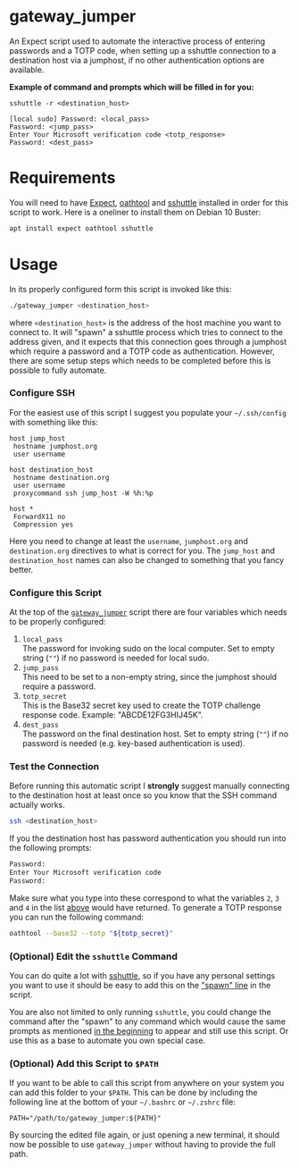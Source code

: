 # gateway_jumper

An Expect script used to automate the interactive process of entering
passwords and a TOTP code, when setting up a sshuttle connection to a
destination host via a jumphost, if no other authentication options are
available.

**Example of command and prompts which will be filled in for you:**

```
sshuttle -r <destination_host>

[local sudo] Password: <local_pass>
Password: <jump_pass>
Enter Your Microsoft verification code <totp_response>
Password: <dest_pass>
```



# Requirements

You will need to have [Expect][1], [oathtool][2] and [sshuttle][3] installed in
order for this script to work. Here is a oneliner to install them on Debian 10
Buster:

```bash
apt install expect oathtool sshuttle
```



# Usage

In its properly configured form this script is invoked like this:

```bash
./gateway_jumper <destination_host>
```

where `<destination_host>` is the address of the host machine you want to
connect to. It will "spawn" a sshuttle process which tries to connect to the
address given, and it expects that this connection goes through a jumphost which
require a password and a TOTP code as authentication. However, there are some
setup steps which needs to be completed before this is possible to fully
automate.

### Configure SSH
For the easiest use of this script I suggest you populate your `~/.ssh/config`
with something like this:

```
host jump_host
 hostname jumphost.org
 user username

host destination_host
 hostname destination.org
 user username
 proxycommand ssh jump_host -W %h:%p

host *
 ForwardX11 no
 Compression yes
```

Here you need to change at least the `username`, `jumphost.org` and
`destination.org` directives to what is correct for you. The `jump_host` and
`destination_host` names can also be changed to something that you fancy better.

### Configure this Script
At the top of the [`gateway_jumper`](./gateway_jumper) script there are four
variables which needs to be properly configured:

1. `local_pass`\
   The password for invoking sudo on the local computer. Set to empty string
   (`""`) if no password is needed for local sudo.
2. `jump_pass`\
   This need to be set to a non-empty string, since the jumphost should require
   a password.
3. `totp_secret`\
    This is the Base32 secret key used to create the TOTP challenge response
    code. Example: "ABCDE12FG3HIJ45K".
4. `dest_pass`\
    The password on the final destination host. Set to empty string (`""`) if
    no password is needed (e.g. key-based authentication is used).

### Test the Connection
Before running this automatic script I **strongly** suggest manually connecting
to the destination host at least once so you know that the SSH command actually
works.

```bash
ssh <destination_host>
```

If you the destination host has password authentication you should run into
the following prompts:

```bash
Password:
Enter Your Microsoft verification code
Password:
```

Make sure what you type into these correspond to what the variables `2`, `3`
and `4` in the list [above](#configure-this-script) would have returned. To
generate a TOTP response you can run the following command:

```bash
oathtool --base32 --totp "${totp_secret}"
```

### (Optional) Edit the `sshuttle` Command
You can do quite a lot with [sshuttle][3], so if you have any personal settings
you want to use it should be easy to add this on the
["spawn" line](./gateway_jumper#L26) in the script.

You are also not limited to only running `sshuttle`, you could change the
command after the "spawn" to any command which would cause the same prompts
as mentioned [in the beginning](#gateway_jumper) to appear and still use this
script. Or use this as a base to automate you own special case.

### (Optional) Add this Script to `$PATH`
If you want to be able to call this script from anywhere on your system you can
add this folder to your `$PATH`. This can be done by including the following
line at the bottom of your `~/.bashrc` or `~/.zshrc` file:

```
PATH="/path/to/gateway_jumper:${PATH}"
```

By sourcing the edited file again, or just opening a new terminal, it should
now be possible to use `gateway_jumper` without having to provide the full path.






[1]: https://linux.die.net/man/1/expect
[2]: https://manpages.ubuntu.com/manpages/trusty/man1/oathtool.1.html
[3]: https://sshuttle.readthedocs.io/en/stable/manpage.html
